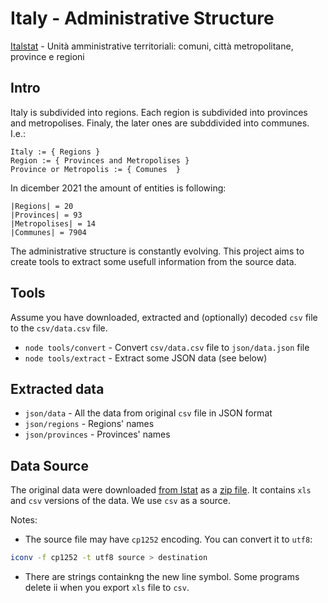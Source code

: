 # Italy - Administrative Structure
[Italstat](https://www.istat.it/) - Unità amministrative territoriali: comuni, città metropolitane, province e regioni

## Intro
Italy is subdivided into regions. Each region is subdivided into provinces and
metropolises. Finaly, the later ones are subddivided into communes. I.e.:
```
Italy := { Regions }
Region := { Provinces and Metropolises }
Province or Metropolis := { Comunes  }
```

In dicember 2021 the amount of entities is following:
```
|Regions| = 20
|Provinces| = 93
|Metropolises| = 14
|Communes| = 7904
```

The administrative structure is constantly evolving. This project aims to
create tools to extract some usefull information from the source data.

## Tools
Assume you have downloaded, extracted and (optionally) decoded `csv` file to
the `csv/data.csv` file.
* `node tools/convert` - Convert `csv/data.csv` file to `json/data.json` file
* `node tools/extract` - Extract some JSON data (see below)

## Extracted data
* `json/data` - All the data from original `csv` file in JSON format
* `json/regions` - Regions' names
* `json/provinces` - Provinces' names

## Data Source
The original data were downloaded [from
Istat](https://www.istat.it/it/archivio/6789) as a [zip file](https://www.istat.it/storage/codici-unita-amministrative/Elenco-codici-statistici-e-denominazioni-delle-unita-territoriali.zip). It contains `xls` and `csv` versions of the data. We use `csv` as a source. 

Notes:
* The source file may have `cp1252` encoding. You can convert it to
`utf8`:
```bash
iconv -f cp1252 -t utf8 source > destination
```
* There are strings containkng the new line symbol. Some programs delete ii when you export `xls` file to `csv`.
